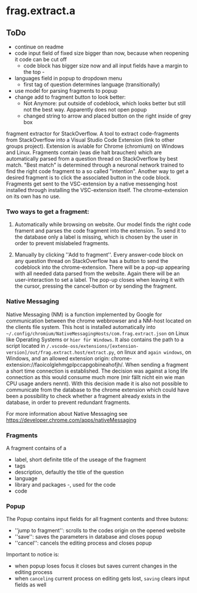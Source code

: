 # frag.extract.a

## ToDo
- continue on readme
- code input field of fixed size bigger than now, because when reopening it code can be cut off
    - code block has bigger size now and all input fields have a margin to the top - 
- languages field in popup to dropdown menu
    - first tag of question determines language (transitionally)
- use model for parsing fragments to popup
- change add to fragment button to look better: 
    - Not Anymore: put outside of codeblock, which looks better but still not the best way. Apparently does not open popup
    - changed string to arrow and placed button on the right inside of grey box 

fragment extractor for StackOverflow.
A tool to extract code-fragments from StackOverflow into a Visual Studio Code Extension (link to other groups project).
Extension is aviable for Chrome (chromium) on Windows and Linux.
Fragments contain (was die halt brauchen) which are automatically parsed from a question thread on StackOverflow by best
match. "Best match" is determined through a neuronal network trained to
find the right code fragment to a so called "intention". Another way
to get a desired fragment is to click the associated button in the code block.
Fragments get sent to the VSC-extension by a native messenging host installed
through installing the VSC-extension itself. The chrome-extension on its own has
no use.
### Two ways to get a fragment:
1. Automatically while browsing on website.
   Our model finds the right code frament
   and parses the code fragment into the extension. To send it to the database only
   a label is missing, which is chosen by the user in order to prevent mislabeled fragments.

2. Manually by clicking ''Add to fragment''.
   Every answer-code block on any question thread on StackOverflow has a button to
   send the codeblock into the chrome-extension. There will be a pop-up
   appearing with all needed data parsed from the website. Again there will be
   an user-interaction to set a label. The pop-up closes when leaving
   it with the cursor, pressing the cancel-button or by sending the fragment.


### Native Messaging
Native Messaging (NM) is a function implemented by Google for communication between the chrome webbrowser and
a NM-host located on the clients file system. This host is installed automatically into
`~/.config/chromium/NativeMessagingHosts/com.frag.extract.json`
on Linux like Operating Systems or
``hier für Windows``.
It also contains the path to a script located in
`/.vscode-oss/extensions/[extension-version]/out/frag.extract.host/extract.py`, on linux and
`again windows`, on Windows,
and an allowed extension origin: chrome-extension://faoicolglehmgplpccapgobineahofjh/.
When sending a fragment a short time connection is established. The decision was against
a long life connection as this would consume much more (mir fällt nicht ein wie man CPU usage anders nennt).
With this decision made it is also not possible to communicate from the database to the chrome extension
which could have been a possibility to check whether a fragment already exists in the database, in order
to prevent redundant fragments.

For more information about Native Messaging see https://developer.chrome.com/apps/nativeMessaging



### Fragments
A fragment contains of a
- label, short definite title of the useage of the fragment
- tags
- description, defaultly the title of the question
- language
- library and packages -, used for the code
- code


### Popup
The Popup contains input fields for all fragment contents and three butons:
- ''jump to fragment'': scrolls to the codes origin on the opened website
- ''save'': saves the parameters in database and closes popup
- ''cancel'': cancels the editing process and closes popup

Important to notice is:
- when popup loses focus it closes but saves current changes in the editing process
- when `canceling` current process on editing gets lost, `saving` clears input fields as well


